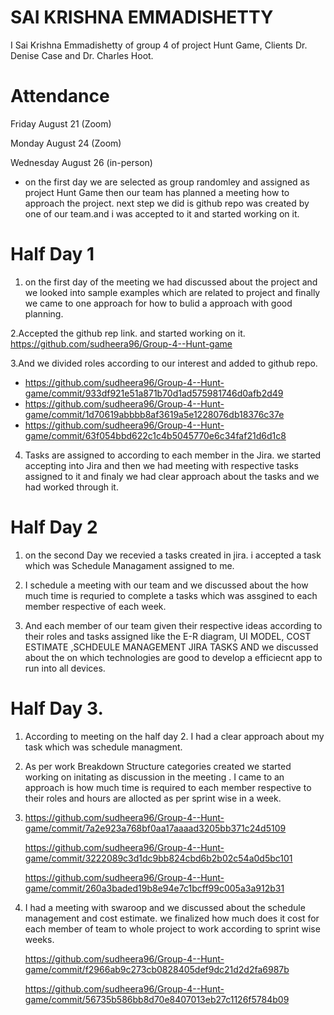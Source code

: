 
# SAI KRISHNA EMMADISHETTY
 I Sai Krishna Emmadishetty of group 4 of project Hunt Game, Clients Dr. Denise Case and Dr. Charles Hoot.

# Attendance
 Friday August 21 (Zoom)

 Monday August 24 (Zoom)

 Wednesday August 26 (in-person)

* on the first day we are selected as group randomley and assigned as project Hunt Game then our team has planned a meeting how to approach  the project. next step we did is
github repo was created by one of our team.and i was accepted to it and started working on it.

# Half Day 1
1. on the first day of the meeting we had discussed about the project and we looked into sample examples which are related to project and finally we came to one approach for how to bulid a approach with good planning.

2.Accepted the github rep link. and started working on it.
https://github.com/sudheera96/Group-4--Hunt-game 

3.And we divided roles according to our interest and added to github repo.

* https://github.com/sudheera96/Group-4--Hunt-game/commit/933df921e51a871b70d1ad575981746d0afb2d49
* https://github.com/sudheera96/Group-4--Hunt-game/commit/1d70619abbbb8af3619a5e1228076db18376c37e
* https://github.com/sudheera96/Group-4--Hunt-game/commit/63f054bbd622c1c4b5045770e6c34faf21d6d1c8

4. Tasks are assigned to according to each member in the Jira. we started accepting into Jira and then we had meeting with respective tasks assigned to it and finaly we had
clear approach about the tasks and we had worked through it.

# Half Day 2
 1. on the second Day we recevied a tasks created in jira. i accepted a task which was Schedule Managament assigned to me.
 
 2. I schedule a meeting with our team and we discussed about the how much time is requried to complete a tasks which was assgined to each member respective of each week.
 
 3. And each member of our team given their respective ideas according to their roles and  tasks assigned like the E-R diagram, UI MODEL, COST ESTIMATE ,SCHDEULE MANAGEMENT
JIRA TASKS AND we discussed about the on which technologies are good to develop a efficiecnt app to run into all devices.

# Half Day 3.
1. According to meeting on the half day 2. I had a clear approach about my task which was schedule managment.

2. As per  work Breakdown Structure categories created we started working on initating as discussion in the meeting . I came to an approach is how much time is required
to each member respective to their roles and hours are allocted as per sprint wise in a week.

3. https://github.com/sudheera96/Group-4--Hunt-game/commit/7a2e923a768bf0aa17aaaad3205bb371c24d5109
  
   https://github.com/sudheera96/Group-4--Hunt-game/commit/3222089c3d1dc9bb824cbd6b2b02c54a0d5bc101

   https://github.com/sudheera96/Group-4--Hunt-game/commit/260a3baded19b8e94e7c1bcff99c005a3a912b31
  
4. I had a meeting with swaroop and we discussed about the schedule management and cost estimate. we finalized how much does it cost for each member of team
 to whole project to work according to sprint wise weeks. 
 
   https://github.com/sudheera96/Group-4--Hunt-game/commit/f2966ab9c273cb0828405def9dc21d2d2fa6987b

   https://github.com/sudheera96/Group-4--Hunt-game/commit/56735b586bb8d70e8407013eb27c1126f5784b09



 


